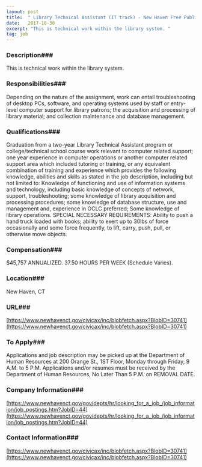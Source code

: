 ```yaml
---
layout: post
title:  " Library Technical Assistant (IT track) - New Haven Free Public Library"
date:   2017-10-30
excerpt: "This is technical work within the library system. "
tag: job
---
```


### Description###

This is technical work within the library system. 


### Responsibilities###

Depending on the nature of the assignment, work can entail troubleshooting of desktop PCs, software, and operating systems used by staff or entry-level computer support for library patrons; the acquisition and processing of library material; and collection maintenance and database management.


### Qualifications###

Graduation from a two-year Library Technical Assistant program or college/technical school course work relevant to computer related support; one year experience in computer operations or another computer related support area which included tutoring or training, or any equivalent combination of training and experience which provides the following knowledge, abilities and skills as stated in the job description, including but not limited to: Knowledge of functioning and use of information systems and technology, including basic knowledge of concepts of network, support, troubleshooting; some knowledge of library acquisition and processing procedures; some knowledge of database structure, use and management and, experience in OCLC preferred; Some knowledge of library operations. SPECIAL NECESSARY REQUIREMENTS:
Ability to push a hand truck loaded with books; ability to exert up to 30lbs of force occasionally and some force frequently, to lift, carry, push, pull, or otherwise move objects.


### Compensation###

$45,757 ANNUALIZED. 37.50 HOURS PER WEEK (Schedule Varies).


### Location###

New Haven, CT


### URL###

[https://www.newhavenct.gov/civicax/inc/blobfetch.aspx?BlobID=30741](https://www.newhavenct.gov/civicax/inc/blobfetch.aspx?BlobID=30741)

### To Apply###

Applications and job description may be picked up at the Department of Human Resources at 200 Orange St., 1ST Floor, Monday through Friday, 9 A.M. to 5 P.M. Applications and/or resumes must be received by the Department of Human
Resources, No Later Than 5 P.M. on REMOVAL DATE.


### Company Information###

[https://www.newhavenct.gov/gov/depts/hr/looking_for_a_job_/job_information/job_postings.htm?JobID=44](https://www.newhavenct.gov/gov/depts/hr/looking_for_a_job_/job_information/job_postings.htm?JobID=44)


### Contact Information###

[https://www.newhavenct.gov/civicax/inc/blobfetch.aspx?BlobID=30741](https://www.newhavenct.gov/civicax/inc/blobfetch.aspx?BlobID=30741)

